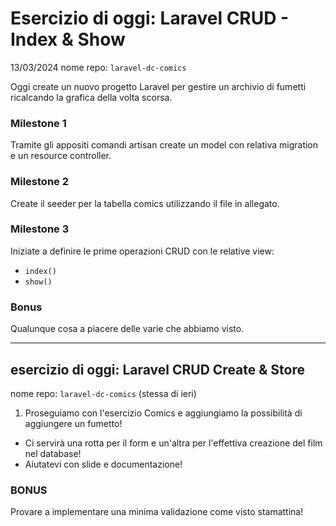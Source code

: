 # Esercizio di oggi: **Laravel CRUD - Index & Show**

13/03/2024
nome repo: `laravel-dc-comics`

Oggi create un nuovo progetto Laravel per gestire un archivio di fumetti ricalcando la grafica della volta scorsa.

### Milestone 1

Tramite gli appositi comandi artisan create un model con relativa migration e un resource controller.

### Milestone 2

Create il seeder per la tabella comics utilizzando il file in allegato.

### Milestone 3

Iniziate a definire le prime operazioni CRUD con le relative view:

- `index()`
- `show()`

### Bonus

Qualunque cosa a piacere delle varie che abbiamo visto.

---

## esercizio di oggi: **Laravel CRUD Create & Store**

nome repo: `laravel-dc-comics`  (stessa di ieri)

1. Proseguiamo con l'esercizio Comics e aggiungiamo la possibilità di aggiungere un fumetto!

- Ci servirà una rotta per il form e un'altra per l'effettiva creazione del film nel database!
- Aiutatevi con slide e documentazione!

### BONUS

Provare a implementare una minima validazione come visto stamattina!

